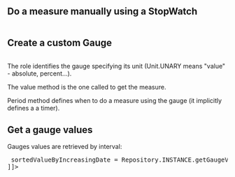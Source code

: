<!---
Licensed to the Apache Software Foundation (ASF) under one
or more contributor license agreements.  See the NOTICE file
distributed with this work for additional information
regarding copyright ownership.  The ASF licenses this file
to you under the Apache License, Version 2.0 (the
"License"); you may not use this file except in compliance
with the License.  You may obtain a copy of the License at

  http://www.apache.org/licenses/LICENSE-2.0

Unless required by applicable law or agreed to in writing,
software distributed under the License is distributed on an
"AS IS" BASIS, WITHOUT WARRANTIES OR CONDITIONS OF ANY
KIND, either express or implied.  See the License for the
specific language governing permissions and limitations
under the License.
-->
## Do a measure manually using a StopWatch

<pre class="prettyprint linenums"><![CDATA[
final Counter counter = Repository.INSTANCE.getCounter(new Counter.Key(Role.PERFORMANCES, "my counter"));
final StopWatch stopWatch = Repository.INSTANCE.start(counter);
// do something
stopwatch.stop();
]]></pre>

## Create a custom Gauge

<pre class="prettyprint linenums"><![CDATA[
public class MyRandomGauge implements Gauge {
    public static final Role MY_RANDOM_ROLE = new Role("Random", Unit.UNARY);

    @Override
    public Role role() {
        return MY_RANDOM_ROLE;
    }

    @Override
    public double value() {
        return new Random(System.currentTimeMillis()).nextDouble();
    }

    @Override
    public long period() { // millisecond
        return 4000;
    }
}
]]></pre>

The role identifies the gauge specifying its unit (Unit.UNARY means "value" - absolute, percent...).

The value method is the one called to get the measure.

Period method defines when to do a measure using the gauge (it implicitly defines a a timer).

## Get a gauge values

Gauges values are retrieved by interval:

<pre class="prettyprint linenums"><![CDATA[
Map<Long, Double> sortedValueByIncreasingDate = Repository.INSTANCE.getGaugeValues(start, end, gaugeRole);
]]></pre>
